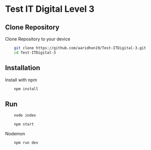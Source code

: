 # Test IT Digital Level 3

## Clone Repository

Clone Repository to your device

```bash
    git clone https://github.com/aaridhon19/Test-ITDigital-3.git
    cd Test-ITDigital-3
```
    
## Installation

Install with npm

```bash
    npm install
```

## Run

```bash
    node index
```

```bash
    npm start
```

Nodemon

```bash
    npm run dev
```
